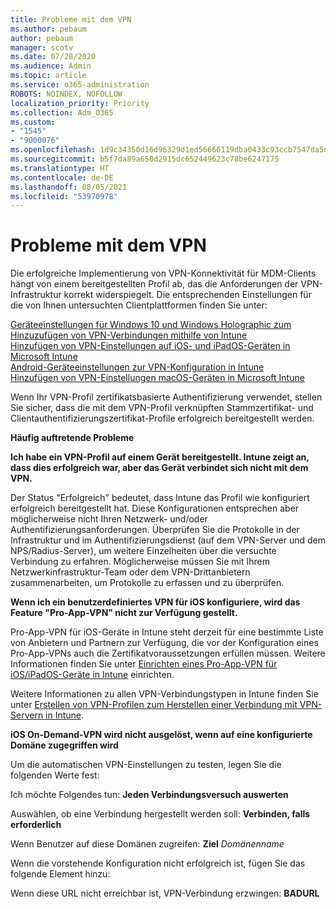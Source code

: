 ```yaml
---
title: Probleme mit dem VPN
ms.author: pebaum
author: pebaum
manager: scotv
ms.date: 07/28/2020
ms.audience: Admin
ms.topic: article
ms.service: o365-administration
ROBOTS: NOINDEX, NOFOLLOW
localization_priority: Priority
ms.collection: Adm_O365
ms.custom:
- "1545"
- "9000076"
ms.openlocfilehash: 1d9c34350d16d96329d1ed56666119dba0433c93ccb7547da5dba4894531e1b4
ms.sourcegitcommit: b5f7da89a650d2915dc652449623c78be6247175
ms.translationtype: HT
ms.contentlocale: de-DE
ms.lasthandoff: 08/05/2021
ms.locfileid: "53970978"
---
```

# <a name="vpn-related-issues"></a>Probleme mit dem VPN

Die erfolgreiche Implementierung von VPN-Konnektivität für MDM-Clients hängt von einem bereitgestellten Profil ab, das die Anforderungen der VPN-Infrastruktur korrekt widerspiegelt. Die entsprechenden Einstellungen für die von Ihnen untersuchten Clientplattformen finden Sie unter: 

[Geräteeinstellungen für Windows 10 und Windows Holographic zum Hinzuzufügen von VPN-Verbindungen mithilfe von Intune](https://docs.microsoft.com/intune/vpn-settings-windows-10)  
[Hinzufügen von VPN-Einstellungen auf iOS- und iPadOS-Geräten in Microsoft Intune](https://docs.microsoft.com/intune/vpn-settings-ios)  
[Android-Geräteeinstellungen zur VPN-Konfiguration in Intune](https://docs.microsoft.com/intune/vpn-settings-android)  
[Hinzufügen von VPN-Einstellungen macOS-Geräten in Microsoft Intune](https://docs.microsoft.com/mem/intune/configuration/vpn-settings-macos)

Wenn Ihr VPN-Profil zertifikatsbasierte Authentifizierung verwendet, stellen Sie sicher, dass die mit dem VPN-Profil verknüpften Stammzertifikat- und Clientauthentifizierungszertifikat-Profile erfolgreich bereitgestellt werden.

**Häufig auftretende Probleme**

**Ich habe ein VPN-Profil auf einem Gerät bereitgestellt. Intune zeigt an, dass dies erfolgreich war, aber das Gerät verbindet sich nicht mit dem VPN.**

Der Status "Erfolgreich" bedeutet, dass Intune das Profil wie konfiguriert erfolgreich bereitgestellt hat. Diese Konfigurationen entsprechen aber möglicherweise nicht Ihren Netzwerk- und/oder Authentifizierungsanforderungen. Überprüfen Sie die Protokolle in der Infrastruktur und im Authentifizierungsdienst (auf dem VPN-Server und dem NPS/Radius-Server), um weitere Einzelheiten über die versuchte Verbindung zu erfahren. Möglicherweise müssen Sie mit Ihrem Netzwerkinfrastruktur-Team oder dem VPN-Drittanbietern zusammenarbeiten, um Protokolle zu erfassen und zu überprüfen.

**Wenn ich ein benutzerdefiniertes VPN für iOS konfiguriere, wird das Feature "Pro-App-VPN" nicht zur Verfügung gestellt.**

Pro-App-VPN für iOS-Geräte in Intune steht derzeit für eine bestimmte Liste von Anbietern und Partnern zur Verfügung, die vor der Konfiguration eines Pro-App-VPNs auch die Zertifikatvoraussetzungen erfüllen müssen. Weitere Informationen finden Sie unter [Einrichten eines Pro-App-VPN für iOS/iPadOS-Geräte in Intune](https://docs.microsoft.com/intune/vpn-setting-configure-per-app) einrichten. 

Weitere Informationen zu allen VPN-Verbindungstypen in Intune finden Sie unter [Erstellen von VPN-Profilen zum Herstellen einer Verbindung mit VPN-Servern in Intune](https://docs.microsoft.com/intune/vpn-settings-configure).  

**iOS On-Demand-VPN wird nicht ausgelöst, wenn auf eine konfigurierte Domäne zugegriffen wird**

Um die automatischen VPN-Einstellungen zu testen, legen Sie die folgenden Werte fest:

Ich möchte Folgendes tun: **Jeden Verbindungsversuch auswerten** 

Auswählen, ob eine Verbindung hergestellt werden soll: **Verbinden, falls erforderlich**

Wenn Benutzer auf diese Domänen zugreifen: **Ziel** *Domänenname*

Wenn die vorstehende Konfiguration nicht erfolgreich ist, fügen Sie das folgende Element hinzu:

Wenn diese URL nicht erreichbar ist, VPN-Verbindung erzwingen: **BADURL**